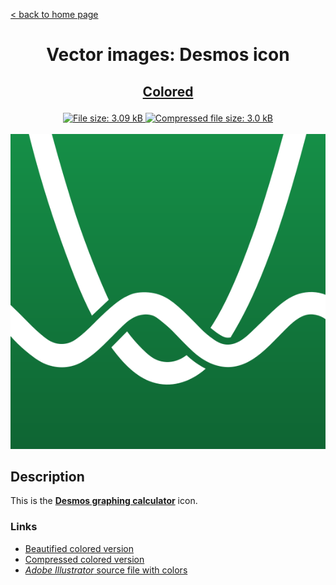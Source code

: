 [&lt; back to home page](../../../../ "Home page")

<h1><p align="center">Vector images: Desmos icon</p></h1>

<h2><p align="center"><a href="Desmos.colored.svg" title="View & Download Desmos colored icon">Colored</a></p></h2>
<div class="badges" align="center">
	<a href="Desmos.colored.svg" target="_blank" title="File size">
		<img alt="File size: 3.09 kB" src="https://img.shields.io/static/v1?cacheSeconds=10800&style=flat&label=File%20size&message=3.09%20kB&color=0aa">
	</a>
	<a href="./src/Desmos.colored.min.svg" target="_blank" title="File size">
		<img alt="Compressed file size: 3.0 kB" src="https://img.shields.io/static/v1?cacheSeconds=10800&style=flat&label=Compressed&message=3.0%20kB&color=bb0">
	</a>
</div>
<div>
	<br>
	<img src="Desmos.colored.svg" alt="Desmos colored icon" title="Desmos colored icon">
	<br>
</div>

## Description

This is the **[Desmos graphing calculator](https://www.desmos.com "Visit desmos.com")** icon.



### Links

-   [Beautified colored version](Desmos.colored.svg "Download beautified colored SVG")
-   [Compressed colored version](./src/Desmos.colored.min.svg "Download compressed colored SVG")
-   [*Adobe Illustrator* source file with colors](./src/Desmos.colored.ai "Download Adobe Illustrator (.ai) source file with colors")